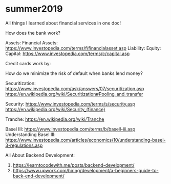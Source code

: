 # summer2019
All things I learned about financial services in one doc!

How does the bank work?


Assets:
Financial Assets: https://www.investopedia.com/terms/f/financialasset.asp
Liability:
Equity:
Capital: https://www.investopedia.com/terms/c/capital.asp

Credit cards work by:


How do we minimize the risk of default when banks lend money?

Securitization: https://www.investopedia.com/ask/answers/07/securitization.asp
https://en.wikipedia.org/wiki/Securitization#Pooling_and_transfer

Security: https://www.investopedia.com/terms/s/security.asp
https://en.wikipedia.org/wiki/Security_(finance)

Tranche: https://en.wikipedia.org/wiki/Tranche

Basel III: https://www.investopedia.com/terms/b/basell-iii.asp
Understanding Basel III: https://www.investopedia.com/articles/economics/10/understanding-basel-3-regulations.asp

All About Backend Development:
1. https://learntocodewith.me/posts/backend-development/
2. https://www.upwork.com/hiring/development/a-beginners-guide-to-back-end-development/
